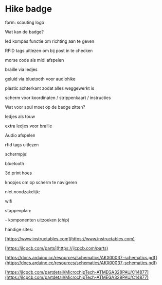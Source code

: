 ﻿# Hike badge  

form: scouting logo

  

Wat kan de badge?  

led kompas functie om richting aan te geven

RFID tags uitlezen om bij post in te checken

morse code als midi afspelen

braille via ledjes  

geluid via bluetooth voor audiohike  

plastic achterkant zodat alles weggewerkt is  

scherm voor koordinaten / strippenkaart / instructies  

  

Wat voor spul moet op de badge zitten?  

ledjes als touw

extra ledjes voor braille  

Audio afspelen  

rfid tags uitlezen  

schermpje!  

bluetooth  

3d print hoes

knopjes om op scherm te navigeren  

  

niet noodzakelijk:

wifi  

  

stappenplan:

\- komponenten uitzoeken (chip)  

  

  

  

handige sites:

[https://www.instructables.com](https://www.instructables.com)

[https://jlcpcb.com/parts](https://jlcpcb.com/parts)  

[https://docs.arduino.cc/resources/schematics/AKX00037-schematics.pdf](https://docs.arduino.cc/resources/schematics/AKX00037-schematics.pdf)  

[https://jlcpcb.com/partdetail/MicrochipTech-ATMEGA328PAU/C14877](https://jlcpcb.com/partdetail/MicrochipTech-ATMEGA328PAU/C14877)